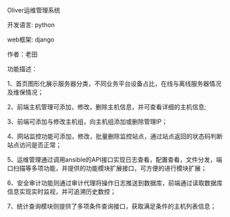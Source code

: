 Oliver运维管理系统

开发语言: python

web框架: django

作者：老田


功能描述：

1、首页图形化展示服务器分类，不同业务平台设备占比，在线与离线服务器情况及维保情况；

2、前端主机管理可添加，修改，删除主机信息，并可查看详细的主机信息;

3、前端可添加与修改主机组，向主机组添加或删除管理IP；

4、网站监控功能可添加，修改，批量删除监控站点，通过站点返回的状态码判断站点访问是否正常；

5、运维管理通过调用ansible的API接口实现日志查看，配置查看，文件分发，端口扫描等多项功能，并提供的功能模块扩展接口，可方便的进行模块扩展；

6、安全审计功能则通过审计代理将操作日志推送到数据库，前端通过读取数据库信息实现实时监视，并可追溯历史数控；

7、统计查询模块则提供了多项条件查询接口，获取满足条件的主机列表信息；



